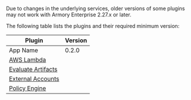 Due to changes in the underlying services, older versions of some plugins may not work with Armory Enterprise 2.27.x or later. 

The following table lists the plugins and their required minimum version:

|  Plugin |  Version  |
|---------|-----------|
| App Name | 0.2.0 | 
| [AWS Lambda](https://github.com/spinnaker-plugins/aws-lambda-deployment-plugin-spinnaker) |    |
| [Evaluate Artifacts](https://github.com/armory-plugins/evaluate-artifacts-releases/) |  |
| [External Accounts](https://github.com/armory-plugins/external-accounts/releases) |  |
| [Policy Engine](https://github.com/armory-plugins/policy-engine-releases/releases) | |
